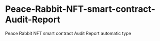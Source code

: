 # Peace-Rabbit-NFT-smart-contract-Audit-Report
Peace Rabbit NFT smart contract Audit Report automatic type
